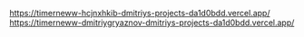 https://timerneww-hcjnxhkib-dmitriys-projects-da1d0bdd.vercel.app/
https://timerneww-dmitriygryaznov-dmitriys-projects-da1d0bdd.vercel.app/

